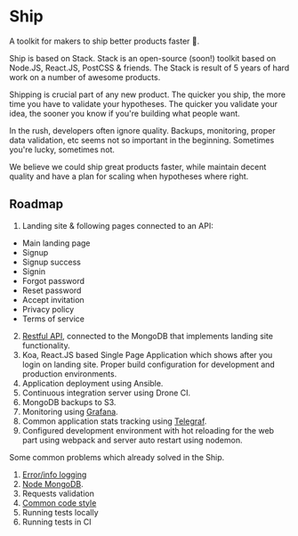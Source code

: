 # Ship
A toolkit for makers to ship better products faster 🚀.

Ship is based on Stack. Stack is an open-source (soon!) toolkit based on Node.JS, React.JS, PostCSS & friends.
The Stack is result of 5 years of hard work on a number of awesome products.

Shipping is crucial part of any new product. The quicker you ship, the more time you have to validate your hypotheses. The quicker you validate your idea, the sooner you know if you're building what people want.

In the rush, developers often ignore quality. Backups, monitoring, proper data validation, etc seems not so important in the beginning. Sometimes you're lucky, sometimes not.

We believe we could ship great products faster, while maintain decent quality and have a plan for scaling when hypotheses where right.

## Roadmap

1. Landing site & following pages connected to an API:
  - Main landing page
  - Signup
  - Signup success
  - Signin
  - Forgot password
  - Reset password
  - Accept invitation
  - Privacy policy
  - Terms of service
2. [Restful API](https://github.com/startupsummer/product-stack/tree/master/koa-api-starter), connected to the MongoDB that implements landing site functionality.
3. Koa, React.JS based Single Page Application which shows after you login on landing site. Proper build configuration for development and production environments.
4. Application deployment using Ansible.
5. Continuous integration server using Drone CI.
6. MongoDB backups to S3.
7. Monitoring using [Grafana](https://grafana.com/).
8. Common application stats tracking using [Telegraf](https://github.com/influxdata/telegraf).
9. Configured development environment with hot reloading for the web part using webpack and server auto restart using nodemon.

Some common problems which already solved in the Ship.

1. [Error/info logging](https://github.com/startupsummer/product-stack/tree/master/common-logger)
2. [Node MongoDB](https://github.com/paralect/node-mongo).
3. Requests validation
4. [Common code style](https://github.com/paralect/eslint-config)
5. Running tests locally
6. Running tests in CI
